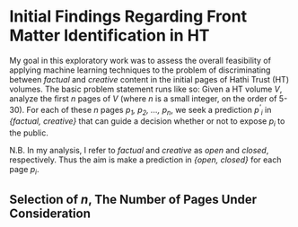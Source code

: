 # Initial Findings Regarding Front Matter Identification in HT

My goal in this exploratory work was to assess the overall feasibility
of applying machine learning techniques to the problem of discriminating
between *factual* and *creative* content in the initial pages of
Hathi Trust (HT) volumes.  The basic problem statement runs like so:
Given a HT volume *V*, analyze the first *n* pages of *V* (where *n*
is a small integer, on the order of 5-30).  For each of these *n* pages
*p<sub>1</sub>, p<sub>2</sub>, ..., p<sub>n</sub>*, we seek a prediction
*p<sup>'</sup><sub>i</sub>* in *{factual, creative}* that can guide
a decision whether or not to expose *p<sub>i</sub>* to the public.

N.B. In my analysis, I refer to *factual* and *creative* as *open* and
*closed*, respectively.  Thus the aim is make a prediction in 
*{open, closed}* for each page *p<sub>i</sub>*.

## Selection of *n*, The Number of Pages Under Consideration

